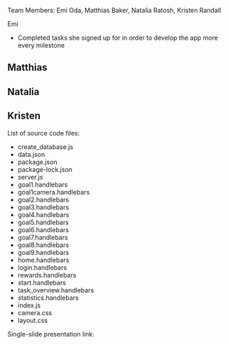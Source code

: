 Team Members: Emi Oda, Matthias Baker, Natalia Ratosh, Kristen Randall

Emi
- Completed tasks she signed up for in order to develop the app more every milestone

Matthias
- 

Natalia
- 

Kristen
-

List of source code files:
- create_database.js
- data.json
- package.json
- package-lock.json
- server.js
- goal1.handlebars
- goal1camera.handlebars
- goal2.handlebars
- goal3.handlebars
- goal4.handlebars
- goal5.handlebars
- goal6.handlebars
- goal7.handlebars
- goal8.handlebars
- goal9.handlebars
- home.handlebars
- login.handlebars
- rewards.handlebars
- start.handlebars
- task_overview.handlebars
- statistics.handlebars
- index.js
- camera.css
- layout.css

Single-slide presentation link: 
